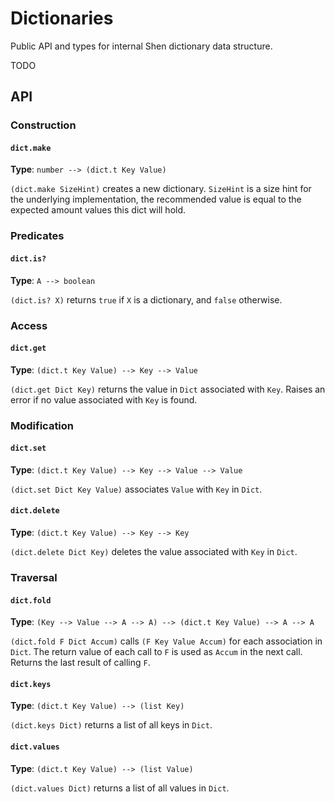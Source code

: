 # Dictionaries

Public API and types for internal Shen dictionary data structure.

TODO

## API

### Construction

#### `dict.make`

**Type**: `number --> (dict.t Key Value)`

`(dict.make SizeHint)` creates a new dictionary. `SizeHint` is a size hint for the underlying implementation, the recommended value is equal to the expected amount values this dict will hold.

### Predicates

#### `dict.is?`

**Type**: `A --> boolean`

`(dict.is? X)` returns `true` if `X` is a dictionary, and `false` otherwise.

### Access

#### `dict.get`

**Type**: `(dict.t Key Value) --> Key --> Value`

`(dict.get Dict Key)` returns the value in `Dict` associated with `Key`. Raises an error if no value associated with `Key` is found.

### Modification

#### `dict.set`

**Type**: `(dict.t Key Value) --> Key --> Value --> Value`

`(dict.set Dict Key Value)` associates `Value` with `Key` in `Dict`.

#### `dict.delete`

**Type**: `(dict.t Key Value) --> Key --> Key`

`(dict.delete Dict Key)` deletes the value associated with `Key` in `Dict`.

### Traversal

#### `dict.fold`

**Type**: `(Key --> Value --> A --> A) --> (dict.t Key Value) --> A --> A`

`(dict.fold F Dict Accum)` calls `(F Key Value Accum)` for each association in `Dict`. The return value of each call to `F` is used as `Accum` in the next call. Returns the last result of calling `F`.

#### `dict.keys`

**Type**: `(dict.t Key Value) --> (list Key)`

`(dict.keys Dict)` returns a list of all keys in `Dict`.

#### `dict.values`

**Type**: `(dict.t Key Value) --> (list Value)`

`(dict.values Dict)` returns a list of all values in `Dict`.

